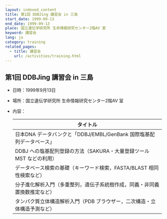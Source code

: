 ```yaml
---
layout: indexed_content
title: 第1回 DDBJing 講習会 in 三島
start_date: 1999-09-13
end_date: 1999-09-13
place: 国立遺伝学研究所 生命情報研究センター2階AV 室
keyword: 講習会
lang: ja
category: training
related_pages:
  - title: 講習会
    url: /activities/training.html
---
```


## 第1回 DDBJing 講習会 in 三島  <a name="1"></a>

-   日時：1999年9月13日
-   場所：国立遺伝学研究所 生命情報研究センター2階AV 室
-   内容：

    | タイトル |
    |---|
    | 日本DNA データバンクと「DDBJ/EMBL/GenBank 国際塩基配列データベース」 |
    | DDBJ への塩基配列登録の方法（SAKURA・大量登録ツールMST などの利用） |
    | データベース検索の基礎（キーワード検索，FASTA/BLAST 相同性検索など） |
    | 分子進化解析入門（多重整列，遺伝子系統樹作成，同義・非同義置換数推定など） |
    | タンパク質立体構造解析入門（PDB ブラウザー，二次構造・立体構造予測など） |
